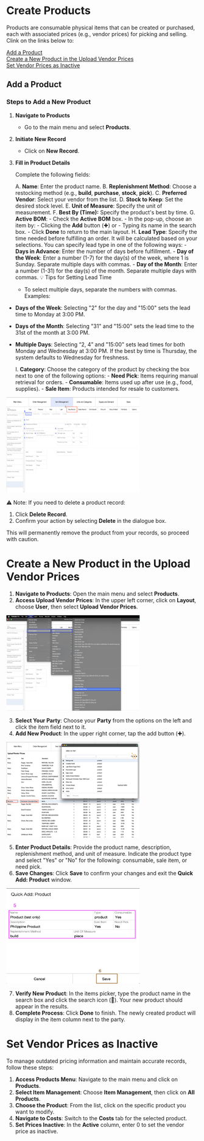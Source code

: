 # Create Products

Products are consumable physical items that can be created or purchased, each with associated prices (e.g., vendor prices) for picking and selling. Clink on the links below to: 

[Add a Product](add-a-product) <br>
[Create a New Product in the Upload Vendor Prices](create-a-new-product-in-the-upload-vendor-services) <br>
[Set Vendor Prices as Inactive](set-vendor-prices-as-inactive) <br>
## Add a Product

### Steps to Add a New Product

1. **Navigate to Products**
    
    - Go to the main menu and select **Products**.
2. **Initiate New Record**
    
    - Click on **New Record**.
3. **Fill in Product Details**
    
    Complete the following fields:

    A.  **Name**: Enter the product name.
    B. **Replenishment Method**: Choose a restocking method (e.g., **build**, **purchase**, **stock**, **pick**).
    C.  **Preferred Vendor**: Select your vendor from the list.
    D. **Stock to Keep**: Set the desired stock level.
    E. **Unit of Measure**: Specify the unit of measurement.
    F. **Best By (Time):** Specify the product's best by time.
    G. **Active BOM**:
        - Check the **Active BOM** box.
        - In the pop-up, choose an item by:
            - Clicking the **Add** button (✚) or
            - Typing its name in the search box.
        - Click **Done** to return to the main layout.
    H. **Lead Type**: Specify the time needed before fulfilling an order. It will be calculated based on your selections. You can specify lead type in one of the following ways:
        - **Days in Advance**: Enter the number of days before fulfillment.
        - **Day of the Week**: Enter a number (1-7) for the day(s) of the week, where 1 is Sunday. Separate multiple days with commas.
        - **Day of the Month**: Enter a number (1-31) for the day(s) of the month. Separate multiple days with commas.
	💡 Tips for Setting Lead Time
	- To select multiple days, separate the numbers with commas.
	Examples: 
- **Days of the Week**: Selecting "2" for the day and "15:00" sets the lead time to Monday at 3:00 PM.
- **Days of the Month**: Selecting "31" and "15:00" sets the lead time to the 31st of the month at 3:00 PM.
- **Multiple Days**: Selecting “2, 4” and "15:00" sets lead times for both Monday and Wednesday at 3:00 PM. If the best by time is Thursday, the system defaults to Wednesday for freshness.

	I. **Category**: Choose the category of the product by checking the box next to one of the following options:
		- **Need Pick**: Items requiring manual retrieval for orders.
		- **Consumable**: Items used up after use (e.g., food, supplies).
		- **Sale Item**: Products intended for resale to customers.

<img src="https://github.com/Fx-Professional-Services/HorizonDocs/blob/staging/Horizon%20User%20Guide/00%20Assets/56_create_products.png" width="350" height="250">

⚠️ Note: If you need to delete a product record:

1. Click **Delete Record**.
2. Confirm your action by selecting **Delete** in the dialogue box.

This will permanently remove the product from your records, so proceed with caution.
# Create a New Product in the Upload Vendor Prices

1. **Navigate to Products**: Open the main menu and select **Products**.
2. **Access Upload Vendor Prices**: In the upper left corner, click on **Layout**, choose **User**, then select **Upload Vendor Prices**.

<img src="https://github.com/Fx-Professional-Services/HorizonDocs/blob/staging/Horizon%20User%20Guide/00%20Assets/57_upload_vendor_prices.png" width="350" height="250">

3. **Select Your Party**: Choose your **Party** from the options on the left and click the item field next to it.
4. **Add New Product**: In the upper right corner, tap the add button (✚).

<img src="https://github.com/Fx-Professional-Services/HorizonDocs/blob/staging/Horizon%20User%20Guide/00%20Assets/58_add_product_upload_vendor_prices.png" width="350" height="250">

5. **Enter Product Details**: Provide the product name, description, replenishment method, and unit of measure. Indicate the product type and select "Yes" or "No" for the following: consumable, sale item, or need pick.
6. **Save Changes**: Click **Save** to confirm your changes and exit the **Quick Add: Product** window.

<img src="https://github.com/Fx-Professional-Services/HorizonDocs/blob/staging/Horizon%20User%20Guide/00%20Assets/59_quick_add_products.png" width="350" height="250">

7. **Verify New Product**: In the items picker, type the product name in the search box and click the search icon (🔎). Your new product should appear in the results.
8. **Complete Process**: Click **Done** to finish. The newly created product will display in the item column next to the party.

# Set Vendor Prices as Inactive

To manage outdated pricing information and maintain accurate records, follow these steps:

1. **Access Products Menu**: Navigate to the main menu and click on **Products**.
2. **Select Item Management**: Choose **Item Management**, then click on **All Products**.
3. **Choose the Product**: From the list, click on the specific product you want to modify.
4. **Navigate to Costs**: Switch to the **Costs** tab for the selected product.
5. **Set Prices Inactive**: In the **Active** column, enter 0 to set the vendor price as inactive.


